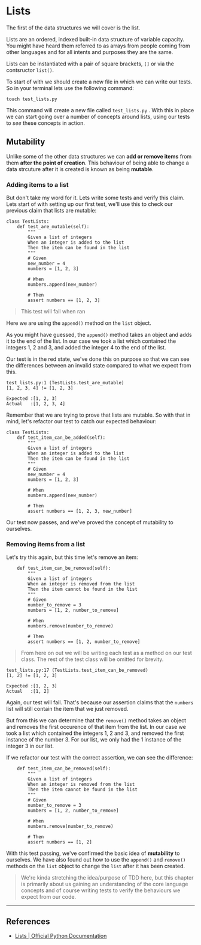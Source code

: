 # Lists

The first of the data structures we will cover is the list.

Lists are an ordered, indexed built-in data structure of variable capacity. You might have heard them referred to as arrays from people coming from other languages and for all intents and purposes they are the same.&#x20;

Lists can be instantiated with a pair of square brackets, `[]` or via the contsructor `list()`.

To start of with we should create a new file in which we can write our tests. So in your terminal lets use the following command:

```
touch test_lists.py
```

This command will create a new file called `test_lists.py` . With this in place we can start going over a number of concepts around lists, using our tests to _see_ these concepts in action.

## Mutability

Unlike some of the other data structures we can **add or remove items** from them **after the point of creation**. This behaviour of being able to change a data strcuture after it is created is known as being **mutable**.

### Adding items to a list

But don't take my word for it. Lets write some tests and verify this claim. Lets start of with setting up our first test, we'll use this to check our previous claim that lists are mutable:

```
class TestLists:
    def test_are_mutable(self):
        """
        Given a list of integers
        When an integer is added to the list
        Then the item can be found in the list
        """
        # Given
        new_number = 4
        numbers = [1, 2, 3]

        # When
        numbers.append(new_number)

        # Then
        assert numbers == [1, 2, 3]
```

> This test will fail when ran

Here we are using the `append()` method on the `list` object.&#x20;

As you might have guessed, the `append()` method takes an object and adds it to the end of the list. In our case we took a list which contained the integers 1, 2 and 3, and added the integer 4 to the end of the list.

Our test is in the red state, we've done this on purpose so that we can see the differences between an invalid state compared to what we expect from this.&#x20;

```
test_lists.py:1 (TestLists.test_are_mutable)
[1, 2, 3, 4] != [1, 2, 3]

Expected :[1, 2, 3]
Actual   :[1, 2, 3, 4]
```

Remember that we are trying to prove that lists are mutable. So with that in mind, let's refactor our test to catch our expected behaviour:

```
class TestLists:    
    def test_item_can_be_added(self):
        """
        Given a list of integers
        When an integer is added to the list
        Then the item can be found in the list
        """
        # Given
        new_number = 4
        numbers = [1, 2, 3]

        # When
        numbers.append(new_number)

        # Then
        assert numbers == [1, 2, 3, new_number]
```

Our test now passes, and we've proved the concept of mutability to ourselves.&#x20;

### Removing items from a list

Let's try this again, but this time let's remove an item:

```
    def test_item_can_be_removed(self):
        """
        Given a list of integers
        When an integer is removed from the list
        Then the item cannot be found in the list
        """
        # Given
        number_to_remove = 3
        numbers = [1, 2, number_to_remove]

        # When
        numbers.remove(number_to_remove)

        # Then
        assert numbers == [1, 2, number_to_remove]
```

> From here on out we will be writing each test as a method on our test class. The rest of the test class will be omitted for brevity.

```
test_lists.py:17 (TestLists.test_item_can_be_removed)
[1, 2] != [1, 2, 3]

Expected :[1, 2, 3]
Actual   :[1, 2]
```

Again, our test will fail. That's because our assertion claims that the `numbers` list will still contain the item that we just removed.

But from this we can determine that the `remove()` method takes an object and removes the first occurence of that item from the list. In our case we took a list which contained the integers 1, 2 and 3, and removed the first instance of the number 3. For our list, we only had the 1 instance of the integer 3 in our list.

If we refactor our test with the correct assertion, we can see the difference:

```
    def test_item_can_be_removed(self):
        """
        Given a list of integers
        When an integer is removed from the list
        Then the item cannot be found in the list
        """
        # Given
        number_to_remove = 3
        numbers = [1, 2, number_to_remove]

        # When
        numbers.remove(number_to_remove)

        # Then
        assert numbers == [1, 2]
```

With this test passing, we've confirmed the basic idea of **mutability** to ourselves. We have also found out how to use the `append()` and `remove()` methods on the `list` object to change the `list` after it has been created.

> We're kinda stretching the idea/purpose of TDD here, but this chapter is primarily about us gaining an understanding of the core language concepts and of course writing tests to verify the behaviours we expect from our code.

***

## References

* [Lists | Official Python Documentation](https://docs.python.org/3/tutorial/datastructures.html#more-on-lists)
